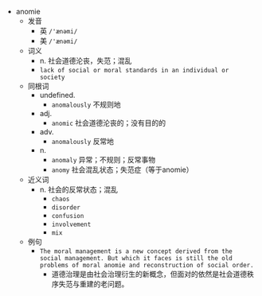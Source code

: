 - anomie
  - 发音
    - 英 `/'ænəmi/`
    - 美 `/'ænəmi/`
  - 词义
    - n. 社会道德沦丧，失范；混乱
    - `lack of social or moral standards in an individual or society `
  - 同根词
    - undefined.
      - `anomalously` 不规则地
    - adj.
      - `anomic` 社会道德沦丧的；没有目的的
    - adv.
      - `anomalously` 反常地
    - n.
      - `anomaly` 异常；不规则；反常事物
      - `anomy` 社会混乱状态；失范症（等于anomie）
  - 近义词
    - n. 社会的反常状态；混乱
      - `chaos`
      - `disorder`
      - `confusion`
      - `involvement`
      - `mix`
  - 例句
    - `The moral management is a new concept derived from the social management. But which it faces is still the old problems of moral anomie and reconstruction of social order.`
      - 道德治理是由社会治理衍生的新概念，但面对的依然是社会道德秩序失范与重建的老问题。

